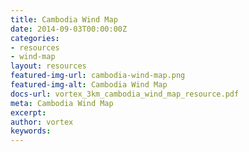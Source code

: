 ```yaml
---
title: Cambodia Wind Map
date: 2014-09-03T00:00:00Z
categories:
- resources
- wind-map
layout: resources
featured-img-url: cambodia-wind-map.png
featured-img-alt: Cambodia Wind Map
docs-url: vortex_3km_cambodia_wind_map_resource.pdf
meta: Cambodia Wind Map
excerpt: 
author: vortex
keywords: 
---
```


